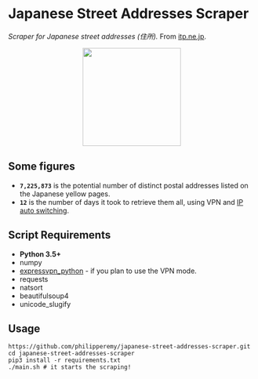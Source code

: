 # Japanese Street Addresses Scraper
*Scraper for Japanese street addresses (住所).* From [itp.ne.jp](itp.ne.jp).

<p align="center">
  <img src="http://kokoro.kir.jp/know/img/meibo1.gif" width="200">
</p>

## Some figures

- **`7,225,873`** is the potential number of distinct postal addresses listed on the Japanese yellow pages.
- **`12`** is the number of days it took to retrieve them all, using VPN and [IP auto switching](github.com/philipperemy/expressvpn-python).

## Script Requirements

- **Python 3.5+**
- numpy
- [expressvpn_python](github.com/philipperemy/expressvpn-python) - if you plan to use the VPN mode.
- requests
- natsort
- beautifulsoup4
- unicode_slugify

## Usage

```
https://github.com/philipperemy/japanese-street-addresses-scraper.git
cd japanese-street-addresses-scraper
pip3 install -r requirements.txt
./main.sh # it starts the scraping!
```
